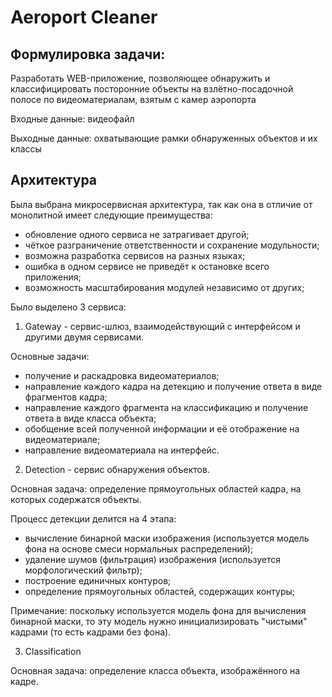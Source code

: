 # Aeroport Cleaner

## Формулировка задачи:  
Разработать WEB-приложение, позволяющее обнаружить и классифицировать посторонние объекты на взлётно-посадочной полосе по видеоматериалам, взятым с камер аэропорта

Входные данные: видеофайл

Выходные данные: охватывающие рамки обнаруженных объектов и их классы

## Архитектура
Была выбрана микросервисная архитектура, так как она в отличие от монолитной имеет следующие преимущества:
-	обновление одного сервиса не затрагивает другой;
-	чёткое разграничение ответственности и сохранение модульности;
-	возможна разработка сервисов на разных языках;
-	ошибка в одном сервисе не приведёт к остановке всего приложения;
-	возможность масштабирования модулей независимо от других;

Было выделено 3 сервиса:

1. Gateway - сервис-шлюз, взаимодействующий с интерфейсом и другими двумя сервисами. 

Основные задачи:
- получение и раскадровка видеоматериалов;
- направление каждого кадра на детекцию и получение ответа в виде фрагментов кадра;
- направление каждого фрагмента на классификацию и получение ответа в виде класса объекта;
- обобщение всей полученной информации и её отображение на видеоматериале;
- направление видеоматериала на интерфейс.

 2. Detection - сервис обнаружения объектов. 
 
 Основная задача: определение прямоугольных областей кадра, на которых содержатся объекты.

 Процесс детекции делится на 4 этапа:
 - вычисление бинарной маски изображения (используется модель фона на основе смеси нормальных распределений);
 - удаление шумов (фильтрация) изображения (используется морфологический фильтр);
 - построение единичных контуров;
 - определение прямоугольных областей, содержащих контуры;
 
 Примечание: поскольку используется модель фона для вычисления бинарной маски, то эту модель нужно инициализировать "чистыми" кадрами (то есть кадрами без фона).

 3. Classification  

 Основная задача: определение класса объекта, изображённого на кадре.
